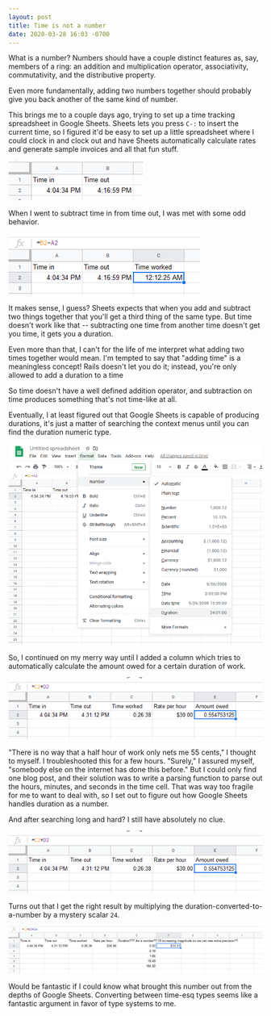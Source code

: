 ```yaml
---
layout: post
title: Time is not a number
date: 2020-03-28 16:03 -0700
---
```


What is a number? Numbers should have a couple distinct features as, say, members of a ring: an addition and multiplication operator, associativity, commutativity, and the distributive property.

Even more fundamentally, adding two numbers together should probably give you back another of the same kind of number.

This brings me to a couple days ago, trying to set up a time tracking spreadsheet in Google Sheets. Sheets lets you press `C-:` to insert the current time, so I figured it'd be easy to set up a little spreadsheet where I could clock in and clock out and have Sheets automatically calculate rates and generate sample invoices and all that fun stuff.

![Time in and time out.](/assets/imgs/time-is-not-a-number/1.png "Time in and time out.")

When I went to subtract time in from time out, I was met with some odd behavior.

![I've been working for 12:12:25 AM hours.](/assets/imgs/time-is-not-a-number/2.png "I've been working for 12:12:25 AM hours.")

It makes sense, I guess? Sheets expects that when you add and subtract two things together that you'll get a third thing of the same type. But time doesn't work like that -- subtracting one time from another time doesn't get you time, it gets you a duration.

Even more than that, I can't for the life of me interpret what adding two times together would mean. I'm tempted to say that "adding time" is a meaningless concept! Rails doesn't let you do it; instead, you're only allowed to add a duration to a time

So time doesn't have a well defined addition operator, and subtraction on time produces something that's not time-like at all.

Eventually, I at least figured out that Google Sheets is capable of producing durations, it's just a matter of searching the context menus until you can find the duration numeric type.

![The hidden duration option.](/assets/imgs/time-is-not-a-number/3.png "The hidden duration option.")

So, I continued on my merry way until I added a column which tries to automatically calculate the amount owed for a certain duration of work.

![50 cents?](/assets/imgs/time-is-not-a-number/4.png "50 cents?")

"There is no way that a half hour of work only nets me 55 cents," I thought to myself. I troubleshooted this for a few hours. "Surely," I assured myself, "somebody else on the internet has done this before." But I could only find one blog post, and their solution was to write a parsing function to parse out the hours, minutes, and seconds in the time cell. That was way too fragile for me to want to deal with, so I set out to figure out how Google Sheets handles duration as a number.

And after searching long and hard? I still have absolutely no clue.

![What is this number I don't even](/assets/imgs/time-is-not-a-number/4.png "What is this number I don't even")

Turns out that I get the right result by multiplying the duration-converted-to-a-number by a mystery scalar `24`.

![Magic numbers.](/assets/imgs/time-is-not-a-number/6.png "Magic numbers.")

Would be fantastic if I could know what brought this number out from the depths of Google Sheets. Converting between time-esq types seems like a fantastic argument in favor of type systems to me.
